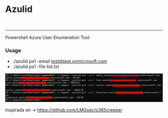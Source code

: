# Azulid

<img src="" />

---
Powershell Azure User Enumeration Tool
### Usage
* ./azulid.ps1 -email test@test.onmicrosoft.com
* ./azulid.ps1 -file list.txt

<img src="azulid.png" />




Inspirada en -> https://github.com/LMGsec/o365creeper
